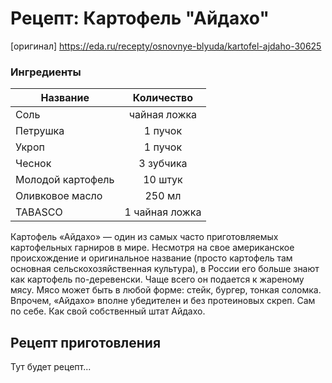 # Рецепт: Картофель "Айдахо"
[оригинал] https://eda.ru/recepty/osnovnye-blyuda/kartofel-ajdaho-30625
### Ингредиенты
| Название        	| Количество        |
| -------------     |:-----------------:|
|Соль               |  чайная ложка     |
|Петрушка           |  1 пучок          |
|Укроп              |1 пучок            |
|Чеснок             | 3 зубчика         |
|Молодой картофель  | 10 штук           |
|Оливковое масло    | 250 мл            |
|TABASCO            |1 чайная ложка     | 


Картофель «Айдахо» — один из самых часто приготовляемых картофельных гарниров в мире. Несмотря на 
свое американское происхождение и оригинальное название (просто картофель там основная
 сельскохозяйственная культура), в России его больше знают как картофель по-деревенски. Чаще всего он
 подается к жареному мясу. Мясо может быть в любой форме: стейк, бургер, тонкая соломка. Впрочем, 
 «Айдахо» вполне убедителен и без протеиновых скреп. Сам по себе. Как свой собственный штат Айдахо.
 
## Рецепт приготовления
Тут будет рецепт...